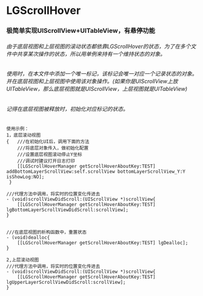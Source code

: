 # LGScrollHover
### 极简单实现UIScrollView+UITableView，有悬停功能
###### 由于底层视图和上层视图的滚动状态都依靠LGScrollHover的状态，为了在多个文件中共享某次操作的状态，所以用单例来持有一个维持状态的对象。
###### 使用时，在本文件中添加一个唯一标记，该标记会唯一对应一个记录状态的对象。并在底层视图和上层视图中使用该对象操作。(如果你是UIScrollView上放UITableView，那么底层视图就是UIScrollView，上层视图就是UITableView)
###### 记得在底层视图被释放时，初始化对应标记的状态。
    使用示例：
    1，底层滚动视图
    {   ///在初始化UI后，调用下面的方法
        ///将底层对象传入，做初始化配置
        ///设置底层视图滚动停止Y坐标
        ///调试时建议打开日志打印
        [[LGScrollHoverManager getScrollHoverAboutKey:TEST] addBottomLayerScrollView:self.scrollView bottomLayerScrollView_Y:Y isShowLog:NO];
     }
 
    ///代理方法中调用，将实时的位置变化传进去
    - (void)scrollViewDidScroll:(UIScrollView *)scrollView{
        [[LGScrollHoverManager getScrollHoverAboutKey:TEST] lgBottomLayerScrollViewDidScroll:scrollView];
    }
 
 
    ///在底层视图的析构函数中，重置状态
    - (void)dealloc{
        [[LGScrollHoverManager getScrollHoverAboutKey:TEST] lgDealloc];
    }
 
    2,上层滚动视图
    ///代理方法中调用，将实时的位置变化传进去
    - (void)scrollViewDidScroll:(UIScrollView *)scrollView{
        [[LGScrollHoverManager getScrollHoverAboutKey:TEST] lgUpperLayerScrollViewDidScroll:scrollView];
    }
 
